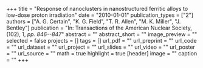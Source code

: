 +++
title = "Response of nanoclusters in nanostructured ferritic alloys to low-dose proton irradiation"
date = "2010-01-01"
publication_types = ["2"]
authors = ["A. G. Certain", "K. G. Field", "T. R. Allen", "M. K. Miller", "J. Bentley"]
publication = "In: Transactions of the American Nuclear Society, (102), 1, _pp. 846--847_"
abstract = ""
abstract_short = ""
image_preview = ""
selected = false
projects = []
tags = []
url_pdf = ""
url_preprint = ""
url_code = ""
url_dataset = ""
url_project = ""
url_slides = ""
url_video = ""
url_poster = ""
url_source = ""
math = true
highlight = true
[header]
image = ""
caption = ""
+++
